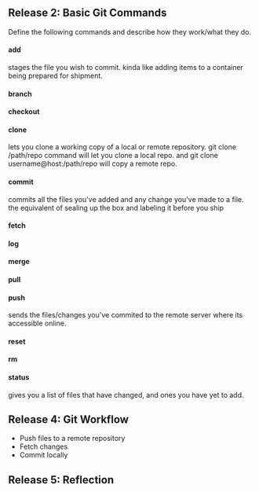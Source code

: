 ## Release 2: Basic Git Commands
Define the following commands and describe how they work/what they do.  


#### add
stages the file you wish to commit. kinda like adding items to a container being prepared for shipment.

#### branch
<!-- Your defnition here -->

#### checkout
<!-- Your defnition here -->

#### clone
lets you clone a working copy of a local or remote repository. git clone /path/repo command will let you clone a local repo. and git clone username@host:/path/repo will copy a remote repo.

#### commit
commits all the files you've added and any change you've made to a file. the equivalent of sealing up the box and labeling it before you ship 

#### fetch
<!-- Your defnition here -->

#### log
<!-- Your defnition here -->

#### merge
<!-- Your defnition here -->

#### pull
<!-- Your defnition here -->

#### push
sends the files/changes you've commited to the remote server where its accessible online.

#### reset
<!-- Your defnition here -->

#### rm
<!-- Your defnition here -->

#### status
gives you a list of files that have changed, and ones you have yet to add.

## Release 4: Git Workflow

- Push files to a remote repository
- Fetch changes
- Commit locally

## Release 5: Reflection



